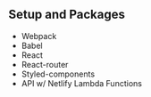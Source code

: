 ## Setup and Packages

- Webpack
- Babel
- React
- React-router
- Styled-components
- API w/ Netlify Lambda Functions
